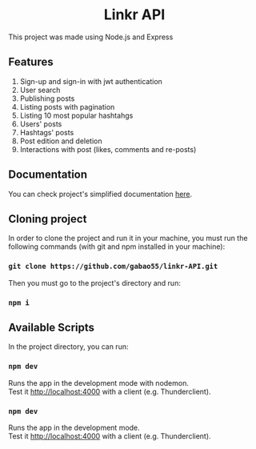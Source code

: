 <h1 align="center">Linkr API</h1>

This project was made using Node.js and Express

## Features

1. Sign-up and sign-in with jwt authentication
2. User search
3. Publishing posts
4. Listing posts with pagination
5. Listing 10 most popular hashtahgs
6. Users' posts
7. Hashtags' posts
8. Post edition and deletion
9. Interactions with post (likes, comments and re-posts)

## Documentation

You can check project's simplified documentation [here](https://gamy-marmoset-929.notion.site/Linkr-d900946be89545b1a8d2d231adf40ba6).

## Cloning project

In order to clone the project and run it in your machine, you must run the following commands (with git and npm installed in your machine):

### `git clone https://github.com/gabao55/linkr-API.git`

Then you must go to the project's directory and run:

### `npm i`

## Available Scripts

In the project directory, you can run:

### `npm dev`

Runs the app in the development mode with nodemon.\
Test it [http://localhost:4000](http://localhost:4000) with a client (e.g. Thunderclient).

### `npm dev`

Runs the app in the development mode.\
Test it [http://localhost:4000](http://localhost:4000) with a client (e.g. Thunderclient).